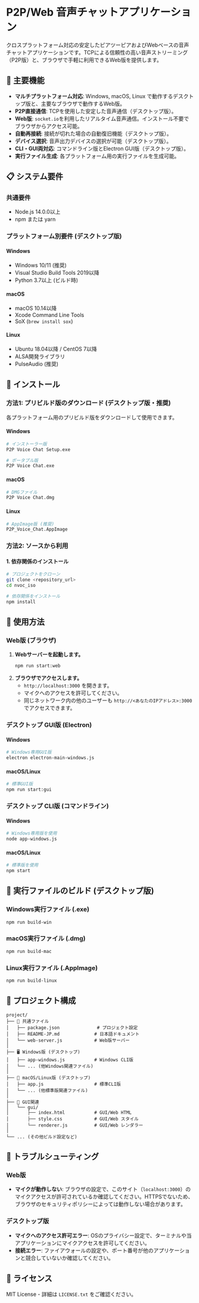 # P2P/Web 音声チャットアプリケーション

クロスプラットフォーム対応の安定したピアツーピアおよびWebベースの音声チャットアプリケーションです。TCPによる信頼性の高い音声ストリーミング（P2P版）と、ブラウザで手軽に利用できるWeb版を提供します。

## 🌟 主要機能

- **マルチプラットフォーム対応**: Windows, macOS, Linux で動作するデスクトップ版と、主要なブラウザで動作するWeb版。
- **P2P直接通信**: TCPを使用した安定した音声通信（デスクトップ版）。
- **Web版**: `socket.io`を利用したリアルタイム音声通信。インストール不要でブラウザからアクセス可能。
- **自動再接続**: 接続が切れた場合の自動復旧機能（デスクトップ版）。
- **デバイス選択**: 音声出力デバイスの選択が可能（デスクトップ版）。
- **CLI・GUI両対応**: コマンドライン版とElectron GUI版（デスクトップ版）。
- **実行ファイル生成**: 各プラットフォーム用の実行ファイルを生成可能。

## 📋 システム要件

### 共通要件
- Node.js 14.0.0以上
- npm または yarn

### プラットフォーム別要件 (デスクトップ版)

#### Windows
- Windows 10/11 (推奨)
- Visual Studio Build Tools 2019以降
- Python 3.7以上 (ビルド時)

#### macOS
- macOS 10.14以降
- Xcode Command Line Tools
- SoX (`brew install sox`)

#### Linux
- Ubuntu 18.04以降 / CentOS 7以降
- ALSA開発ライブラリ
- PulseAudio (推奨)

## 🚀 インストール

### 方法1: プリビルド版のダウンロード (デスクトップ版・推奨)
各プラットフォーム用のプリビルド版をダウンロードして使用できます。

#### Windows
```bash
# インストーラー版
P2P Voice Chat Setup.exe

# ポータブル版
P2P Voice Chat.exe
```

#### macOS
```bash
# DMGファイル
P2P Voice Chat.dmg
```

#### Linux
```bash
# AppImage版 (推奨)
P2P_Voice_Chat.AppImage
```

### 方法2: ソースから利用

#### 1. 依存関係のインストール
```bash
# プロジェクトをクローン
git clone <repository_url>
cd nvoc_iso

# 依存関係をインストール
npm install
```

## 🎯 使用方法

### Web版 (ブラウザ)

1.  **Webサーバーを起動します。**
    ```bash
    npm run start:web
    ```
2.  **ブラウザでアクセスします。**
    -   `http://localhost:3000` を開きます。
    -   マイクへのアクセスを許可してください。
    -   同じネットワーク内の他のユーザーも `http://<あなたのIPアドレス>:3000` でアクセスできます。

### デスクトップ GUI版 (Electron)

#### Windows
```bash
# Windows専用GUI版
electron electron-main-windows.js
```

#### macOS/Linux
```bash
# 標準GUI版
npm run start:gui
```

### デスクトップ CLI版 (コマンドライン)

#### Windows
```bash
# Windows専用版を使用
node app-windows.js
```

#### macOS/Linux
```bash
# 標準版を使用
npm start
```

## 🔧 実行ファイルのビルド (デスクトップ版)

### Windows実行ファイル (.exe)
```bash
npm run build-win
```

### macOS実行ファイル (.dmg)
```bash
npm run build-mac
```

### Linux実行ファイル (.AppImage)
```bash
npm run build-linux
```

## 📁 プロジェクト構成

```
project/
├── 📄 共通ファイル
│   ├── package.json              # プロジェクト設定
│   ├── README-JP.md             # 日本語ドキュメント
│   └── web-server.js            # Web版サーバー
│
├── 🖥️ Windows版 (デスクトップ)
│   ├── app-windows.js           # Windows CLI版
│   └── ... (他Windows関連ファイル)
│
├── 🍎 macOS/Linux版 (デスクトップ)
│   ├── app.js                   # 標準CLI版
│   └── ... (他標準版関連ファイル)
│
├── 🎨 GUI関連
│   └── gui/
│       ├── index.html           # GUI/Web HTML
│       ├── style.css            # GUI/Web スタイル
│       └── renderer.js          # GUI/Web レンダラー
│
└── ... (その他ビルド設定など)
```

## 🚨 トラブルシューティング

### Web版

- **マイクが動作しない**: ブラウザの設定で、このサイト（`localhost:3000`）のマイクアクセスが許可されているか確認してください。HTTPSでないため、ブラウザのセキュリティポリシーによっては動作しない場合があります。

### デスクトップ版

- **マイクへのアクセス許可エラー**: OSのプライバシー設定で、ターミナルや当アプリケーションにマイクアクセスを許可してください。
- **接続エラー**: ファイアウォールの設定や、ポート番号が他のアプリケーションと競合していないか確認してください。

## 📄 ライセンス

MIT License - 詳細は `LICENSE.txt` をご確認ください。
